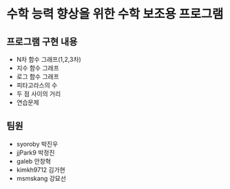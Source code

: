 <html> 
    <body>
        <h1>수학 능력 향상을 위한 수학 보조용 프로그램</h1>
        <h2>프로그램 구현 내용</h2>
		<ul>
		<li>N차 함수 그래프(1,2,3차)</li>
		<li>지수 함수 그래프</li>
		<li>로그 함수 그래프</li>
		<li>피타고라스의 수</li>
		<li>두 점 사이의 거리</li>
		<li>연습문제</li>
		</ul>
		<h2>팀원</h2>
        <ul>
		<li>syoroby 박진우</li>
		<li>jjPark9 박정진</li>
		<li>galeb 안창혁</li>
		<li>kimkh9712 김가현</li>
		<li>msmskang 강묘선</li>
		</ul>
    </body>
</html>

